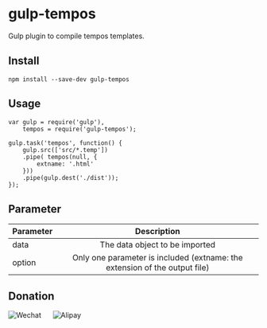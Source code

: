 # gulp-tempos
Gulp plugin to compile tempos templates.

## Install
```
npm install --save-dev gulp-tempos
```
## Usage
```
var gulp = require('gulp'),
    tempos = require('gulp-tempos');

gulp.task('tempos', function() {
    gulp.src(['src/*.temp'])
    .pipe( tempos(null, {
    	extname: '.html'
    }))
    .pipe(gulp.dest('./dist'));
});
```

## Parameter
| Parameter    |  Description               |
| ------- |:------------------------------: |
| data    | The data object to be imported  |
| option  | Only one parameter is included (extname: the extension of the output file)|

## Donation
![Wechat](https://coding.net/u/focci/p/asset/git/raw/master/focci_wechat.jpg)
&nbsp;&nbsp;&nbsp;&nbsp;
![Alipay](https://coding.net/u/focci/p/asset/git/raw/master/focci_alipay.jpg)